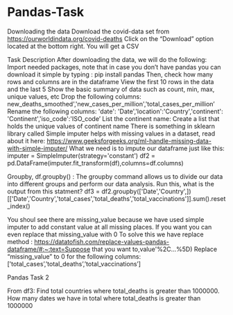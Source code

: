 # Pandas-Task
Downloading the data
Download the covid-data set from https://ourworldindata.org/covid-deaths
Click on the “Download” option located at the bottom right. You will get a CSV

Task Description
After downloading the data, we will do the following:
Import needed packages, note that in case you don’t have pandas you can download it simple by typing : pip install
pandas
Then, check how many rows and columns are in the dataframe
View the first 10 rows in the data and the last 5
Show the basic summary of data such as count, min, max, unique values, etc
Drop the following columns: new_deaths_smoothed','new_cases_per_million','total_cases_per_million’
Rename the following columns:
'date': 'Date','location':'Country','continent': 'Continent','iso_code':'ISO_code’
List the continent name:
Create a list that holds the unique values of continent name
There is something in sklearn library called Simple imputer helps with missing values in a dataset, read about it here:
https://www.geeksforgeeks.org/ml-handle-missing-data-with-simple-imputer/
What we need is to impute our dataframe just like this:
imputer = SimpleImputer(strategy='constant')
df2 = pd.DataFrame(imputer.fit_transform(df),columns=df.columns)

Groupby, df.groupby() : The groupby command allows us to divide our data into different groups and perform our data
analysis.
Run this, what is the output from this statment?
df3 = df2.groupby(['Date','Country',])[['Date','Country','total_cases','total_deaths','total_vaccinations']].sum().reset_index()

You shoul see there are missing_value because we have used simple imputer to add constant value at all missing places.
If you want you can even replace that missing_value with 0
To solve this we have replace method : https://datatofish.com/replace-values-pandas-dataframe/#:~:text=Suppose that
you want to,value'%2C...%5D)
Replace “missing_value” to 0 for the following columns: [’total_cases’,’total_deaths’,’total_vaccinations’]

Pandas Task 2

From df3: Find total countries where total_deaths is greater than 1000000.
How many dates we have in total where total_deaths is greater than 1000000
